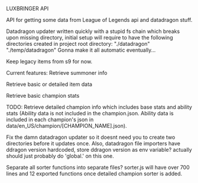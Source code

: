 LUXBRINGER API

API for getting some data from League of Legends api and datadragon stuff.

Datadragon updater written quickly with a stupid fs chain which breaks upon missing directory, 
initial setup will require to have the following directories created in project root directory:
"./datadragon"
"./temp/datadragon"
Gonna make it all automatic eventually...

Keep legacy items from s9 for now.

Current features:
Retrieve summoner info

Retrieve basic or detailed item data

Retrieve basic champion stats

TODO:
Retrieve detailed champion info which includes base stats and ability stats (Ability data is not included in the champion.json. Ability data is included in each champion's json in data/en_US/champion/[CHAMPION_NAME].json).

Fix the damn datadragon updater so it doesnt need you to create two directories before it updates once.
Also, datadragon file importers have ddragon version hardcoded, store ddragon version as env variable? actually should just probably do 'global.' on this one.

Separate all sorter functions into separate files? sorter.js will have over 700 lines and 12 exported functions once detailed champion sorter is added.